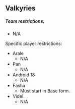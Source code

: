 
## Valkyries
##### Team restrictions:
  - N/A

Specific player restrictions:

- Arale
  - N/A
- Pan
  - N/A 
- Android 18
  - N/A 
- Fasha
  - Must start in Base form.
- Videl
  - N/A